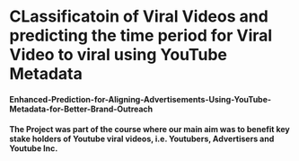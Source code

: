 # CLassificatoin of Viral Videos and predicting the time period for Viral Video to viral using YouTube Metadata
#### Enhanced-Prediction-for-Aligning-Advertisements-Using-YouTube-Metadata-for-Better-Brand-Outreach
#### The Project was part of the course where our main aim was to benefit key stake holders of Youtube viral videos, i.e. Youtubers,  Advertisers and Youtube Inc.
